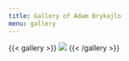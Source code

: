 ```yaml
---
title: Gallery of Adam Brykajlo
menu: gallery
---
```


{{< gallery >}}
  <img src="img/gallery/face.jpg" class="grid-w33" />
{{< /gallery >}}